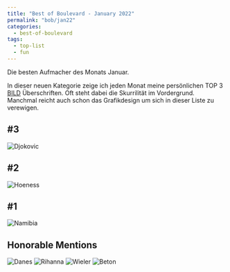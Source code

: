 ```yaml
---
title: "Best of Boulevard - January 2022"
permalink: "bob/jan22"
categories:
  - best-of-boulevard
tags:
  - top-list
  - fun
---
```


Die besten Aufmacher des Monats Januar.

In dieser neuen Kategorie zeige ich jeden Monat meine persönlichen TOP 3 [BILD](https://www.bild.de/) Überschriften.
Oft steht dabei die Skurrilität im Vordergrund.
Manchmal reicht auch schon das Grafikdesign um sich in dieser Liste zu verewigen.


## #3
![Djokovic](../assets/images/bob/01-2022/djokovic.jpg)


## #2
![Hoeness](../assets/images/bob/01-2022/hoeness.jpg)


## #1
![Namibia](../assets/images/bob/01-2022/namibia.jpg)


## Honorable Mentions

![Danes](../assets/images/bob/01-2022/danes.jpg)
![Rihanna](../assets/images/bob/01-2022/rihanna.jpg)
![Wieler](../assets/images/bob/01-2022/wieler.jpg)
![Beton](../assets/images/bob/01-2022/beton.jpg)
